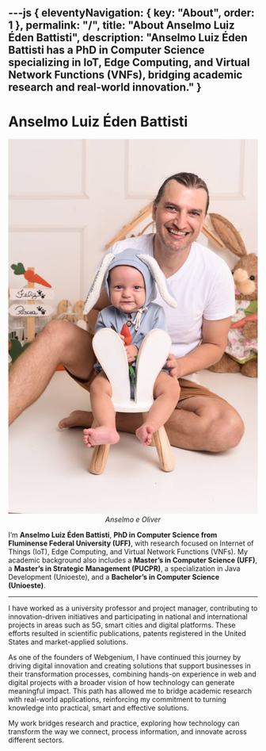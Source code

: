 ---js
{
  eleventyNavigation: {
    key: "About",
    order: 1
  },
  permalink: "/",
  title: "About Anselmo Luiz Éden Battisti",
  description: "Anselmo Luiz Éden Battisti has a PhD in Computer Science specializing in IoT, Edge Computing, and Virtual Network Functions (VNFs), bridging academic research and real-world innovation."
}
---

# Anselmo Luiz Éden Battisti

<div class="bio-grid">
  <div class="bio-col-left">
    <img src="./about/anselmo_oliver.jpg" alt="Anselmo Luiz Éden Battisti e Oliver">
    <p style="font-size: 14px; text-align: center; margin-top:0px; font-style: italic">
      Anselmo e Oliver
    </p>
  </div>
  <div class="bio-col-right">
    <p>I’m <strong>Anselmo Luiz Éden Battisti</strong>, <strong>PhD in Computer Science from Fluminense Federal University (UFF)</strong>, with research focused on Internet of Things (IoT), Edge Computing, and Virtual Network Functions (VNFs). My academic background also includes a <strong>Master’s in Computer Science (UFF)</strong>, a <strong>Master’s in Strategic Management (PUCPR)</strong>, a specialization in Java Development (Unioeste), and a <strong>Bachelor’s in Computer Science (Unioeste)</strong>.</p>

  </div>
</div>
  <hr>
  <p>I have worked as a university professor and project manager, contributing to innovation-driven initiatives and participating in national and international projects in areas such as 5G, smart cities and digital platforms. These efforts resulted in scientific publications, patents registered in the United States and market-applied solutions. </p>

  <p>As one of the founders of Webgenium, I have continued this journey by driving digital innovation and creating solutions that support businesses in their transformation processes, combining hands-on experience in web and digital projects with a broader vision of how technology can generate meaningful impact. This path has allowed me to bridge academic research with real-world applications, reinforcing my commitment to turning knowledge into practical, smart and effective solutions.</p>

  <p>My work bridges research and practice, exploring how technology can transform the way we connect, process information, and innovate across different sectors.</p>

